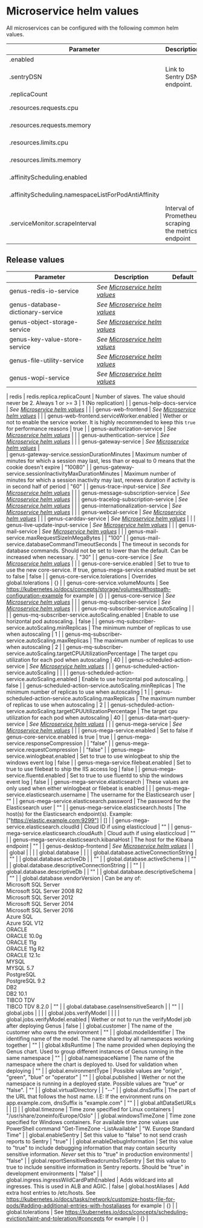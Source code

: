 # Microservice helm values

<a name="microservice-helm-values" ></a>
All microservices can be configured with the following common helm values.

| Parameter                                                         | Description                                          | Default                                  |
| ----------------------------------------------------------------- | ---------------------------------------------------- | ---------------------------------------- |
| <microservice>.enabled                                            |                                                      | true                                     |
| <microservice>.sentryDSN                                          | Link to Sentry DSN endpoint.                         | _Unique DSN for every microservice_      |
| <microservice>.replicaCount                                       |                                                      | 1                                        |
| <microservice>.resources.requests.cpu                             |                                                      | _See [values.yaml](../default-helm-values/genus-10.21.md)_ |
| <microservice>.resources.requests.memory                          |                                                      | _See [values.yaml](../default-helm-values/genus-10.21.md)_ |
| <microservice>.resources.limits.cpu                               |                                                      | _See [values.yaml](../default-helm-values/genus-10.21.md)_ |
| <microservice>.resources.limits.memory                            |                                                      | _See [values.yaml](../default-helm-values/genus-10.21.md)_ |
| <microservice>.affinityScheduling.enabled                         |                                                      | _See [values.yaml](../default-helm-values/genus-10.21.md)_ |
| <microservice>.affinityScheduling.namespaceListForPodAntiAffinity |                                                      | _See [values.yaml](../default-helm-values/genus-10.21.md)_ |
| <microservice>.serviceMonitor.scrapeInterval                      | Interval of Prometheus scraping the metrics endpoint | "30s"                                    |

## Release values

| Parameter                         | Description                                                 | Default |
| --------------------------------- | ----------------------------------------------------------- | ------- |
| genus-redis-io-service            | _See [Microservice helm values](#microservice-helm-values)_ |         |
| genus-database-dictionary-service | _See [Microservice helm values](#microservice-helm-values)_ |         |
| genus-object-storage-service      | _See [Microservice helm values](#microservice-helm-values)_ |         |
| genus-key-value-store-service     | _See [Microservice helm values](#microservice-helm-values)_ |         |
| genus-file-utility-service        | _See [Microservice helm values](#microservice-helm-values)_ |         |
| genus-wopi-service                | _See [Microservice helm values](#microservice-helm-values)_ |         |

| redis
| redis.replica.replicaCount | Number of slaves. The value should never be 2. Always 1 or >= 3 | 1 (No replication) |
| genus-help-docs-service | _See [Microservice helm values](#microservice-helm-values)_ | |
| genus-web-frontend | _See [Microservice helm values](#microservice-helm-values)_ | |
| genus-web-frontend.serviceWorker.enabled | Wether or not to enable the service worker. It is highly recommended to keep this `true` for performance reasons | true |
| genus-authorization-service | _See [Microservice helm values](#microservice-helm-values)_ | |
| genus-authentication-service | _See [Microservice helm values](#microservice-helm-values)_ | |
| genus-gateway-service | _See [Microservice helm values](#microservice-helm-values)_ |  
| genus-gateway-service.sessionDurationMinutes | Maximum number of minutes for which a session may last, less than or equal to 0 means that the cookie doesn't expire | "10080" |
| genus-gateway-service.sessionInactivityMaxDurationMinutes | Maximum number of minutes for which a session inactivity may last, renews duration if activity is in second half of period | "60" |
| genus-trace-input-service | _See [Microservice helm values](#microservice-helm-values)_ | |
| genus-message-subscription-service | _See [Microservice helm values](#microservice-helm-values)_ | |
| genus-tracelog-subscription-service | _See [Microservice helm values](#microservice-helm-values)_ | |
| genus-internationalization-service | _See [Microservice helm values](#microservice-helm-values)_ | |
| genus-webcal-service | _See [Microservice helm values](#microservice-helm-values)_ | |
| genus-carddav-service | _See [Microservice helm values](#microservice-helm-values)_ | |
| genus-live-update-input-service | _See [Microservice helm values](#microservice-helm-values)_ | |
| genus-mail-service | _See [Microservice helm values](#microservice-helm-values)_ | |
| genus-mail-service.maxRequestSizeInMegaBytes | | "100" |
| genus-mail-service.databaseCommandTimeoutSeconds | The timeout in seconds for database commands. Should not be set to lower than the default. Can be increased when necessary. | "30" |
| genus-core-service | _See [Microservice helm values](#microservice-helm-values)_ | |
| genus-core-service.enabled | Set to true to use the new core-service. If true, genus-mega-service.enabled must be set to false  | false |
| genus-core-service.tolerations | Overrides global.tolerations | {} |
| genus-core-service.volumeMounts | See https://kubernetes.io/docs/concepts/storage/volumes/#hostpath-configuration-example for example | {} |
| genus-core-service | _See [Microservice helm values](#microservice-helm-values)_ | |
| genus-mq-subscriber-service | _See [Microservice helm values](#microservice-helm-values)_ | |
| genus-mq-subscriber-service.autoScaling | | |
| genus-mq-subscriber-service.autoScaling.enabled | Enable to use horizontal pod autoscaling. | false |
| genus-mq-subscriber-service.autoScaling.minReplicas | The minimum number of replicas to use when autoscaling | 1 |
| genus-mq-subscriber-service.autoScaling.maxReplicas | The maximum number of replicas to use when autoscaling | 2 |
| genus-mq-subscriber-service.autoScaling.targetCPUUtilizationPercentage | The target cpu utilization for each pod when autoscaling | 40 |
| genus-scheduled-action-service | _See [Microservice helm values](#microservice-helm-values)_ | |
| genus-scheduled-action-service.autoScaling | | |
| genus-scheduled-action-service.autoScaling.enabled | Enable to use horizontal pod autoscaling. | false |
| genus-scheduled-action-service.autoScaling.minReplicas | The minimum number of replicas to use when autoscaling | 1 |
| genus-scheduled-action-service.autoScaling.maxReplicas | The maximum number of replicas to use when autoscaling | 2 |
| genus-scheduled-action-service.autoScaling.targetCPUUtilizationPercentage | The target cpu utilization for each pod when autoscaling | 40 |
| genus-data-mart-query-service | _See [Microservice helm values](#microservice-helm-values)_ | |
| genus-mega-service | _See [Microservice helm values](#microservice-helm-values)_ | |
| genus-mega-service.enabled | Set to false if genus-core-service.enabled is true | true |
| genus-mega-service.responseCompression | | "false" |
| genus-mega-service.requestCompression | | "false" |
| genus-mega-service.winlogbeat.enabled | Set to true to use winlogbeat to ship the windows event log | false |
| genus-mega-service.filebeat.enabled | Set to true to use filebeat to ship the IIS access log | false |
| genus-mega-service.fluentd.enabled | Set to true to use fluentd to ship the windows event log | false |
| genus-mega-service.elasticsearch | These values are only used when either winlogbeat or filebeat is enabled | |
| genus-mega-service.elasticsearch.username | The username for the Elasticsearch user | "" |
| genus-mega-service.elasticsearch.password | The password for the Elasticsearch user | "" |
| genus-mega-service.elasticsearch.hosts | The host(s) for the Elasticsearch endpoint(s). Example: ["https://elastic.example.com:9299"] | [] |
| genus-mega-service.elasticsearch.cloudId | Cloud ID if using elasticcloud | "" |
| genus-mega-service.elasticsearch.cloudAuth | Cloud auth if using elasticcloud | "" |
| genus-mega-service.elasticsearch.kibanaHost | The host for the Kibana endpoint | "" |
| genus-desktop-frontend | _See [Microservice helm values](#microservice-helm-values)_ | |
| global | | |
| global.database | | |
| global.database.activeConnectionString | | "" |
| global.database.activeDb | | "" |
| global.database.activeSchema | | "" |
| global.database.descriptiveConnectionString | | "" |
| global.database.descriptiveDb | | "" |
| global.database.descriptiveSchema | | "" |
| global.database.vendorVersion | Can be any of:<br/> Microsoft SQL Server <br/> Microsoft SQL Server 2008 R2<br/> Microsoft SQL Server 2012<br/> Microsoft SQL Server 2014<br/> Microsoft SQL Server 2016<br/> Azure SQL<br/> Azure SQL V12<br/> ORACLE<br/> ORACLE 10.0g<br/> ORACLE 11g<br/> ORACLE 11g R2<br/> ORACLE 12.1c<br/> MYSQL<br/> MYSQL 5.7<br/> PostgreSQL<br/> PostgreSQL 9.2<br/> DB2<br/> DB2 10.1<br/> TIBCO TDV<br/> TIBCO TDV 8.2.0 | "" |
| global.database.caseInsensitiveSearch | | "" |
| global.jobs | | |
| global.jobs.verifyModel | | |
| global.jobs.verifyModel.enabled | Wether or not to run the verifyModel job after deploying Genus | false |
| global.customer | The name of the customer who owns the environment | "" |
| global.modelIdentifier | The identifing name of the model. The name shared by all namespaces working together | "" |
| global.k8sRuntime | The name provided when deploying the Genus chart. Used to group different instances of Genus running in the same namespace | "" |
| global.namespaceName | The name of the namespace where the chart is deployed to. Used for validation when deploying | "" |
| global.environmentType | Possible values are "origin", "green", "blue" or "operator" | "" |
| global.published | Wether or not the namespace is running in a deployed state. Possible values are "true" or "false". | "" |
| global.virtualDirectory | | "--" |
| global.dnsSuffix | The part of the URL that follows the host name. I.E: If the environment runs on app.example.com, dnsSuffix is "example.com" | "" |
| global.altDataSetURLs | | [] |
| global.timezone | Time zone specified for Linux containers | "/usr/share/zoneinfo/Europe/Oslo" |
| global.windowsTimeZone | Time zone specified for Windows containers. For available time zone values use PowerShell command "Get-TimeZone -ListAvailable" | "W. Europe Standard Time" |
| global.enableSentry | Set this value to "false" to not send crash reports to Sentry | "true" |
| global.enableDebugInformation | Set this value to "true" to include debugging information that may contain security sensitive information. _Never_ set this to "true" in production environments! | "false" |
| global.reportSensitiveBreadcrumbsToSentry | Set this value to true to include sensitive information in Sentry reports. Should be "true" in development environments | "false" |
| global.ingress.ingressWildCardPathEnabled | Adds wildcard into all ingresses. This is used in ALB and AGIC. | false
| global.hostAliases | Add extra host entries to /etc/hosts. See https://kubernetes.io/docs/tasks/network/customize-hosts-file-for-pods/#adding-additional-entries-with-hostaliases for example | {} |
| global.tolerations | See https://kubernetes.io/docs/concepts/scheduling-eviction/taint-and-toleration/#concepts for example | {} |
